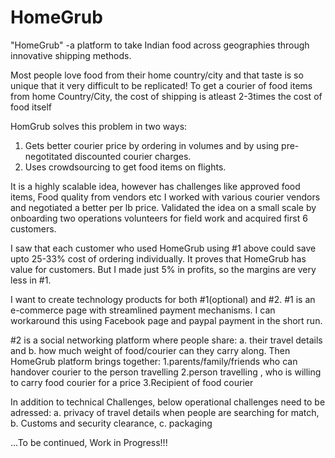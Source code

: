 # HomeGrub
 "HomeGrub" -a platform to take Indian food across geographies through innovative shipping methods.
 
 Most people love food from their home country/city and that taste is so unique that it very difficult to be replicated! 
 To get a courier of food items from home Country/City, the cost of shipping is atleast 2-3times the cost of food itself
 
 HomGrub solves this problem in two ways:
1. Gets better courier price by ordering in volumes and by using pre-negotitated discounted courier charges.
2. Uses crowdsourcing to get food items on flights.

It is a highly scalable idea, however has challenges like approved food items, Food quality from vendors etc
I worked with various courier vendors and negotiated a better per lb price. 
Validated the idea on a small scale by onboarding two operations volunteers for field work and 
acquired first 6 customers.

I saw that each customer who used HomeGrub using #1 above could save upto 25-33% cost of ordering individually. 
It proves that HomeGrub has value for customers. But I made just 5% in profits, so the margins are very less in #1.

I want to create technology products for both #1(optional) and #2.
#1 is an e-commerce page with streamlined payment mechanisms. 
I can workaround this using Facebook page and paypal payment in the short run.

#2 is a social networking platform where people share:
  a. their travel details and 
  b. how much weight of food/courier can they carry along. 
Then HomeGrub platform brings together:
1.parents/family/friends who can handover courier to the person travelling
2.person travelling , who is willing to carry food courier for a price
3.Recipient of food courier

In addition to technical Challenges, below operational challenges need to be adressed: 
  a. privacy of travel details when people are searching for match, 
  b. Customs and security clearance, 
  c. packaging
  
  ...To be continued, Work in Progress!!!
